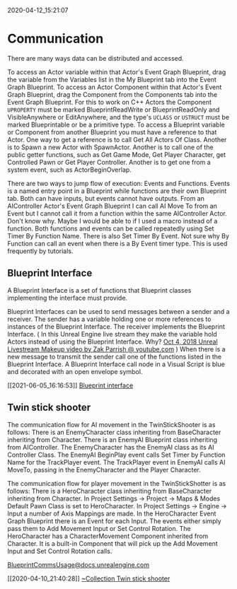 2020-04-12_15:21:07

# Communication

There are many ways data can be distributed and accessed.

To access an Actor variable within that Actor's Event Graph Blueprint, drag the variable from the Variables list in the My Blueprint tab into the Event Graph Blueprint.
To access an Actor Component within that Actor's Event Graph Blueprint, drag the Component from the Components tab into the Event Graph Blueprint.
For this to work on C++ Actors the Component `UPROPERTY` must be marked BlueprintReadWrite or BlueprintReadOnly and VisibleAnywhere or EditAnywhere, and the type's `UCLASS` or `USTRUCT` must be marked Blueprintable or be a primitive type.
To access a Blueprint variable or Component from another Blueprint you must have a reference to that Actor.
One way to get a reference is to call Get All Actors Of Class.
Another is to Spawn a new Actor with SpawnActor.
Another is to call one of the public getter functions, such as Get Game Mode, Get Player Character, get Controlled Pawn or Get Player Controller.
Another is to get one from a system event, such as ActorBeginOverlap.

There are two ways to jump flow of execution: Events and Functions.
Events is a named entry point in a Blueprint while functions are their own Blueprint tab.
Both can have inputs, but events cannot have outputs.
From an AIController Actor's Event Graph Blueprint I can call AI Move To from an Event but I cannot call it from a function within the same AIController Actor.
Don't know why.
Maybe I would be able to if I used a macro instead of a function.
Both functions and events can be called repeatedly using Set Timer By Function Name.
There is also Set Timer By Event. Not sure why By Function can call an event when there is a By Event timer type.
This is used frequently by tutorials.

## Blueprint Interface

A Blueprint Interface is a set of functions that Blueprint classes implementing the interface must provide.


Blueprint Interfaces can be used to send messages between a sender and a receiver.
The sender has a variable holding one or more references to instances of the Blueprint Interface.
The receiver implements the Blueprint Interface.
(
In this Unreal Engine live stream they make the variable hold Actors instead of using the Blueprint Interface.
Why?
[Oct 4, 2018 Unreal Livestream Makeup video by Zak Parrish @ youtube.com](https://youtu.be/M0MpyfFaPsA?t=4414)
)
When there is a new message to transmit the sender call one of the functions listed in the Blueprint Interface.
A Blueprint Interface call node in a Visual Script is blue and decorated with an open envelope symbol.


[[2021-06-05_16:16:53]] [Blueprint interface](./Blueprint%20interface.md)  


## Twin stick shooter

The communication flow for AI movement in the TwinStickShooter is as follows:
There is an EnemyCharacter class inheriting from BaseCharacter inheriting from Character.
There is an EnemyAI Blueprint class inheriting from AIController.
The EnemyCharacter has the EnemyAI class as its AI Controller Class.
The EnemyAI BeginPlay event calls Set Timer by Function Name for the TrackPlayer event.
The TrackPlayer event in EnemyAI calls AI MoveTo, passing in the EnemyCharacter and the Player Character.

The communication flow for player movement in the TwinStickShotter is as follows:
There is a HeroCharacter class inheriting from BaseCharacter inheriting from Character.
In Project Settings → Project → Maps & Modes Default Pawn Class is set to HeroCharacter.
In Project Settings → Engine → Input a number of Axis Mappings are made.
In the HeroCharacter Event Graph Blueprint there is an Event for each Input.
The events either simply pass them to Add Movement Input or Set Control Rotation.
The HeroCharacter has a CharacterMovement Component inherited from Character.
It is a built-in Component that will pick up the Add Movement Input and Set Control Rotation calls.


[BlueprintCommsUsage@docs.unrealengine.com](https://docs.unrealengine.com/en-US/Engine/Blueprints/UserGuide/BlueprintCommsUsage/index.html)

[[2020-04-10_21:40:28]] [~Collection Twin stick shooter](./%7ECollection%20TwinStickShooter.md)  
